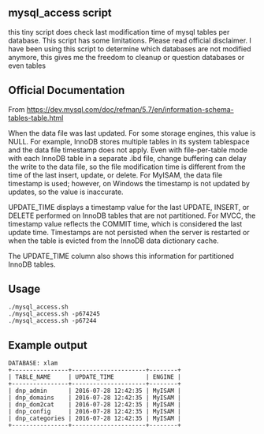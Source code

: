 ## mysql_access script
this tiny script does check last modification time of mysql tables per database. This script has some limitations. Please read official disclaimer. I have been using this script to determine which databases are not modified anymore, this gives me the freedom to cleanup or question databases or even tables

## Official Documentation
From  https://dev.mysql.com/doc/refman/5.7/en/information-schema-tables-table.html

When the data file was last updated. For some storage engines, this value is NULL. For example, InnoDB stores multiple tables in its system tablespace and the data file timestamp does not apply. Even with file-per-table mode with each InnoDB table in a separate .ibd file, change buffering can delay the write to the data file, so the file modification time is different from the time of the last insert, update, or delete. For MyISAM, the data file timestamp is used; however, on Windows the timestamp is not updated by updates, so the value is inaccurate.

UPDATE_TIME displays a timestamp value for the last UPDATE, INSERT, or DELETE performed on InnoDB tables that are not partitioned. For MVCC, the timestamp value reflects the COMMIT time, which is considered the last update time. Timestamps are not persisted when the server is restarted or when the table is evicted from the InnoDB data dictionary cache.

The UPDATE_TIME column also shows this information for partitioned InnoDB tables.



## Usage
```
./mysql_access.sh
./mysql_access.sh -p674245
./mysql_access.sh -p67244
```

## Example output
```
DATABASE: xlam
+----------------+---------------------+--------+
| TABLE_NAME     | UPDATE_TIME         | ENGINE |
+----------------+---------------------+--------+
| dnp_admin      | 2016-07-28 12:42:35 | MyISAM |
| dnp_domains    | 2016-07-28 12:42:35 | MyISAM |
| dnp_dom2cat    | 2016-07-28 12:42:35 | MyISAM |
| dnp_config     | 2016-07-28 12:42:35 | MyISAM |
| dnp_categories | 2016-07-28 12:42:35 | MyISAM |
+----------------+---------------------+--------+
```

